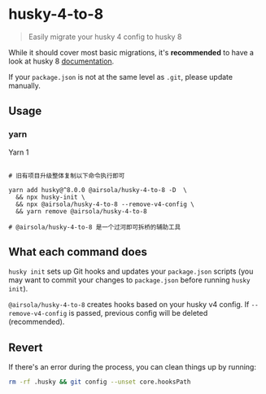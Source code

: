 # husky-4-to-8

> Easily migrate your husky 4 config to husky 8

While it should cover most basic migrations, it's **recommended** to have a look at husky 8 [documentation](https://typicode.github.io/husky).

If your `package.json` is not at the same level as `.git`, please update manually.

## Usage

### yarn

Yarn 1

```shell

# 旧有项目升级整体复制以下命令执行即可

yarn add husky@^8.0.0 @airsola/husky-4-to-8 -D  \
  && npx husky-init \
  && npx @airsola/husky-4-to-8 --remove-v4-config \
  && yarn remove @airsola/husky-4-to-8

# @airsola/husky-4-to-8 是一个过河即可拆桥的辅助工具

```

## What each command does

`husky init` sets up Git hooks and updates your `package.json` scripts (you may want to commit your changes to `package.json` before running `husky init`).

`@airsola/husky-4-to-8` creates hooks based on your husky v4 config. If `--remove-v4-config` is passed, previous config will be deleted (recommended).

## Revert

If there's an error during the process, you can clean things up by running:

```sh
rm -rf .husky && git config --unset core.hooksPath
```
